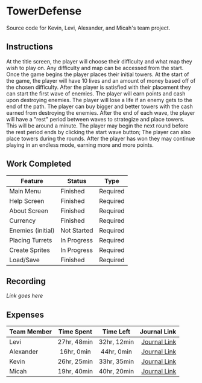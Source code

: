 # TowerDefense
Source code for Kevin, Levi, Alexander, and Micah's team project.

## Instructions

At the title screen, the player will choose their difficulty and what map they wish to play on.
Any difficulty and map can be accessed from the start.
Once the game begins the player places their initial towers.
At the start of the game, the player will have 10 lives and an amount of money based off of the chosen difficulty.
After the player is satisfied with their placement they can start the first wave of enemies.
The player will earn points and cash upon destroying enemies.
The player will lose a life if an enemy gets to the end of the path.
The player can buy bigger and better towers with the cash earned from destroying the enemies.
After the end of each wave, the player will have a "rest" period between waves to strategize and place towers. This will be around a minute.
The player may begin the next round before the rest period ends by clicking the start wave button;
The player can also place towers during the rounds.
After the player has won they may continue playing in an endless mode, earning more and more points.

## Work Completed

| Feature | Status | Type |
|---|---|---|
| Main Menu | Finished | Required |
| Help Screen | Finished | Required |
| About Screen | Finished | Required |
| Currency | Finished  | Required |
| Enemies (initial) | Not Started | Required |
| Placing Turrets | In Progress | Required |
| Create Sprites | In Progress | Required |
| Load/Save | Finished | Required |

## Recording

_Link goes here_

## Expenses
| Team Member | Time Spent | Time Left | Journal Link |
|-------------|:----------:|:---------:|-------------:|
|Levi|27hr, 48min|32hr, 12min|[Journal Link](https://github.com/TheCombOvers/TowerDefense/wiki/LeviJournal)|
|Alexander|16hr, 0min|44hr, 0min|[Journal Link](https://github.com/TheCombOvers/TowerDefense/wiki/YerkesJournal)|
|Kevin|26hr, 25min|33hr, 35min|[Journal Link](https://github.com/TheCombOvers/TowerDefense/wiki/HansenJournal)|
|Micah|19hr, 40min|40hr, 20min|[Journal Link](https://github.com/TheCombOvers/TowerDefense/wiki/Micah-Journal)|
